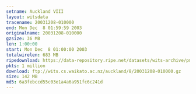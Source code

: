```yaml
---
setname: Auckland VIII
layout: witsdata
tracename: 20031208-010000
end: Mon Dec  8 01:59:59 2003
originalname: 20031208-010000
gzsize: 36 MB
len: 1:00:00
start: Mon Dec  8 01:00:00 2003
totalwirelen: 683 MB
ripedownload: https://data-repository.ripe.net/datasets/wits-archive/pma/long/auck/8//20031208-010000.gz
pkts: 1 million
download: ftp://wits.cs.waikato.ac.nz/auckland/8/20031208-010000.gz
size: 142 MB
md5: 6a3febccd55c03e1a4a6a951fc6c241d
---
```

